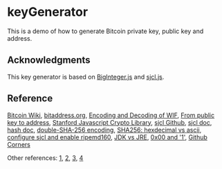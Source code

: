 # keyGenerator
This is a demo of how to generate Bitcoin private key, public key and address.
## Acknowledgments
This key generator is based on [BigInteger.js](https://peterolson.github.io/BigInteger.js) and [sjcl.js](https://github.com/bitwiseshiftleft/sjcl/).
## Reference
[Bitcoin Wiki](https://en.bitcoin.it/wiki/Wallet_import_format), [bitaddress.org](https://www.bitaddress.org/), [Encoding and Decoding of WIF](http://gobittest.appspot.com/PrivateKey), [From public key to address](http://gobittest.appspot.com/Address), [Stanford Javascript Crypto Library](https://bitwiseshiftleft.github.io/sjcl/), [sjcl Github](https://github.com/bitwiseshiftleft/sjcl/), [sjcl doc](https://bitwiseshiftleft.github.io/sjcl/doc/index.html), [hash doc](http://cryptojs.altervista.org/hash/doc/doc_hash_stanford.html), [double-SHA-256 encoding](https://bitcoin.stackexchange.com/questions/5671/how-do-you-perform-double-sha-256-encoding), [SHA256: hexdecimal vs ascii](https://analysis.null.place/how-do-the-bitcoin-mining-algorithms-work/#heading_hashing_hexadecimal_vs_ascii), [configure sjcl and enable ripemd160](https://github.com/bitwiseshiftleft/sjcl/wiki/Getting-Started), [JDK vs JRE](https://stackoverflow.com/questions/44009058/even-though-jre-8-is-installed-on-my-mac-no-java-runtime-present-requesting-t), [0x00 and '1'](https://en.bitcoin.it/wiki/Base58Check_encoding), [Github Corners](http://tholman.com/github-corners/)

Other references: [1](https://stackoverflow.com/questions/42754116/java-and-javascript-same-sha256-hex), [2](https://en.bitcoin.it/wiki/Protocol_documentation#Hashes), [3](https://stackoverflow.com/questions/26640511/stanford-javascript-crypto-library-sjcl-how-to-build-sjcl-js-and-include-the), [4](https://books.google.com/books?id=8oBxDwAAQBAJ&pg=PA47&lpg=PA47&dq=sjcl.hash.ripemd160.hash&source=bl&ots=v6-86X-8_b&sig=ACfU3U2pX_BIyVpyRAHzppq9GMHwaU75GQ&hl=en&sa=X&ved=2ahUKEwilhN6e5OjgAhVCj54KHUDBBhUQ6AEwB3oECAUQAQ#v=onepage&q=sjcl.hash.ripemd160.hash&f=false)
